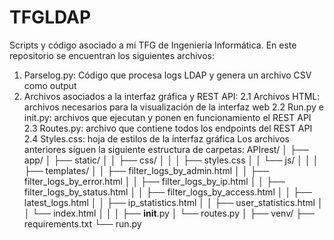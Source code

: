 # TFGLDAP
Scripts y código asociado a mi TFG de Ingeniería Informática.
En este repositorio se encuentran los siguientes archivos:
1. Parselog.py: Código que procesa logs LDAP y genera un archivo CSV como output
2. Archivos asociados a la interfaz gráfica y REST API:
   2.1 Archivos HTML: archivos necesarios para la visualización de la interfaz web
   2.2 Run.py e init.py: archivos que ejecutan y ponen en funcionamiento el REST API
   2.3 Routes.py: archivo que contiene todos los endpoints del REST API
   2.4 Styles.css: hoja de estilos de la interfaz gráfica
Los archivos anteriores siguen la siguiente estructura de carpetas:
APIrest/
│
├── app/
│   ├── static/
│   │   ├── css/
│   │   │   ├── styles.css
│   │   └── js/
│   │
│   ├── templates/
│   │   ├── filter_logs_by_admin.html
│   │   ├── filter_logs_by_error.html
│   │   ├── filter_logs_by_ip.html
│   │   ├── filter_logs_by_status.html
│   │   ├── filter_logs_by_access.html
│   │   ├── latest_logs.html
│   │   ├── ip_statistics.html
│   │   ├── user_statistics.html
│   │   └── index.html
│   │
│   ├── __init__.py
│   └── routes.py
│
├── venv/
├── requirements.txt
└── run.py
